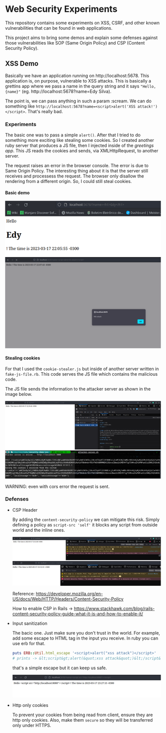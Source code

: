# Web Security Experiments

This repository contains some experiments on XSS, CSRF, and other known vulnerabilities that can be found in web applications.

This project aims to bring some demos and explain some defenses against those vulnerabilities like SOP (Same Origin Policy) and CSP (Content Security Policy).

## XSS Demo

Basically we have an application running on http://localhost:5678. This application is, on purpose, vulnerable to XSS attacks. This is basically a grettins app where we pass a name in the query string and it says `"Hello, {name}"` (eg. http://localhost:5678?name=Edy Silva).

The point is, we can pass anything in such a param :scream. We can do something like
`http://localhost:5678?name=<script>alert('XSS attack!')</script>`. That's really bad.

### Experiments

The basic one was to pass a simple `alert()`. After that I tried to do something more exciting like stealing some
cookies. So I created another ruby server that produces a JS file, then I injected inside of the _greetings app_. This
JS reads the cookies and sends, via XMLHttpRequest, to another server.

The request raises an error in the browser console. The error is due to Same Origin Policy. The interesting thing about
it is that the server still receives and processess the request. The browser only disallow the rendering from
a different origin. So, I could still steal cookies.

#### Basic demo
![passing an html tag](./xss/images/screenshot1-html.png)
![passing a script tag](./xss/images/screenshot1-script.png)

#### Stealing cookies

For that I used the `cookie-stealer.js` but inside of another server written in `fake-js-file.rb`. This code serves the
JS file which contains the malicious code.

The JS file sends the information to the attacker server as shown in the image below.

![cookie stealing](./xss/images/screenshot1-cookie-stealing.png)
![attacker sever log](./xss/images/attacker-screenshot.png)

WARNING: even with cors error the request is sent.

### Defenses

- CSP Header

    By adding the `content-security-policy` we can mitigate this risk. Simply defining a policy as `script-src 'self'`
    it blocks any script from outside world and the inline ones.

    ![csp blocking our malicious script](./xss/images/csp-src.png)
    ![csp blockin inline scripts](./xss/images/csp-inline.png)

    Reference: https://developer.mozilla.org/en-US/docs/Web/HTTP/Headers/Content-Security-Policy

    How to enable CSP in Rails -> https://www.stackhawk.com/blog/rails-content-security-policy-guide-what-it-is-and-how-to-enable-it/

- Input sanitization

    The bacic one. Just make sure you don't trust in the world. For example, add some escape to HTML tag in the input you receive. In ruby you can use erb for that.

    ```rb
    puts ERB::Util.html_escape '<script>alert("xss attack")</script>'
    # prints -> &lt;script&gt;alert(&quot;xss attack&quot;)&lt;/script&gt;
    ```

    that's a simple escape but it can keep us safe.

    ![escape](./xss/images/input-escape.png)

- Http only cookies

    To prevent your cookies from being read from client, ensure they are http only cookies. Also, make them `secure` so
    they will be transferred only under HTTPS.
